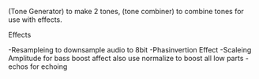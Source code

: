 (Tone Generator) to make 2 tones, (tone combiner) to combine tones for use with effects.

Effects

-Resampleing to downsample audio to 8bit
-Phasinvertion Effect
-Scaleing Amplitude for bass boost affect also use normalize to boost all low parts
-echos for echoing